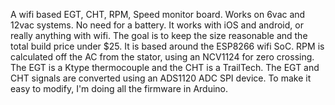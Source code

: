 A wifi based EGT, CHT, RPM, Speed monitor board. Works on 6vac and 12vac systems. No need for a battery. It works with iOS and android, or really anything with wifi. The goal is to keep the size reasonable and the total build price under $25. It is based around the ESP8266 wifi SoC. RPM is calculated off the AC from the stator, using an NCV1124 for zero crossing. The EGT is a Ktype thermocouple and the CHT is a TrailTech. The EGT and CHT signals are converted using an ADS1120 ADC SPI device. To make it easy to modify, I'm doing all the firmware in Arduino.

